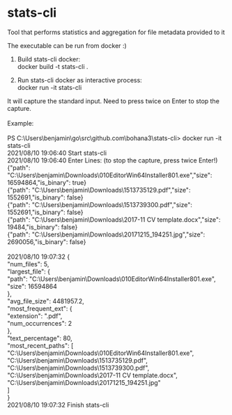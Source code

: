 # stats-cli

Tool that performs statistics and aggregation for file metadata provided to it

The executable can be run from docker :)

1. Build stats-cli docker:\
   docker build -t stats-cli .
   
2. Run stats-cli docker as interactive process:\
   docker run -it stats-cli

It will capture the standard input. Need to press twice on Enter to stop the capture.\
\
Example:\
\
PS C:\Users\benjamin\go\src\github.com\bohana3\stats-cli> docker run -it stats-cli\
2021/08/10 19:06:40 Start stats-cli\
2021/08/10 19:06:40 Enter Lines: (to stop the capture, press twice Enter!)\
{"path": "C:\\Users\\benjamin\\Downloads\\010EditorWin64Installer801.exe","size": 16594864,"is_binary": true}\
{"path": "C:\\Users\\benjamin\\Downloads\\1513735129.pdf","size": 1552691,"is_binary": false}\
{"path": "C:\\Users\\benjamin\\Downloads\\1513739300.pdf","size": 1552691,"is_binary": false}\
{"path": "C:\\Users\\benjamin\\Downloads\\2017-11 CV template.docx","size": 19484,"is_binary": false}\
{"path": "C:\\Users\\benjamin\\Downloads\\20171215_194251.jpg","size": 2690056,"is_binary": false}\
\
2021/08/10 19:07:32 {\
  "num_files": 5,\
  "largest_file": {\
    "path": "C:\\Users\\benjamin\\Downloads\\010EditorWin64Installer801.exe",\
    "size": 16594864\
  },\
  "avg_file_size": 4481957.2,\
  "most_frequent_ext": {\
    "extension": ".pdf",\
    "num_occurrences": 2\
  },\
  "text_percentage": 80,\
  "most_recent_paths": [\
    "C:\\Users\\benjamin\\Downloads\\010EditorWin64Installer801.exe",\
    "C:\\Users\\benjamin\\Downloads\\1513735129.pdf",\
    "C:\\Users\\benjamin\\Downloads\\1513739300.pdf",\
    "C:\\Users\\benjamin\\Downloads\\2017-11 CV template.docx",\
    "C:\\Users\\benjamin\\Downloads\\20171215_194251.jpg"\
  ]\
}\
2021/08/10 19:07:32 Finish stats-cli
